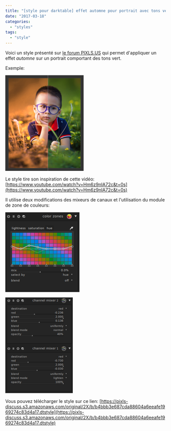 ```yaml
---
title: "[style pour darktable] effet automne pour portrait avec tons vert"
date: "2017-03-18"
categories: 
  - "styles"
tags: 
  - "style"
---
```


Voici un style présenté sur [le forum PIXLS.US](https://discuss.pixls.us/t/autumn-effect-for-portrait-in-greens-in-darktable/3498) qui permet d'appliquer un effet _automne_ sur un portrait comportant des tons vert.

Exemple:

![](images/5e030f9921c853fe8f0345b67fa62e458032db2d-246x300.png)

Le style tire son inspiration de cette vidéo: [https://www.youtube.com/watch?v=Hm6z9nIA72c&t=0s](https://www.youtube.com/watch?v=Hm6z9nIA72c&t=0s)

Il utilise deux modifications des mixeurs de canaux et l'utilisation du module de zone de couleurs:

![](images/cfbf8d7c8fd5a4a078ada1b6e7fd3984629a24d5.png)

![](images/da2ff6fac4ec031d468e58393aaf67d74456eda7-212x300.png)

Vous pouvez télécharger le style sur ce lien: [https://pixls-discuss.s3.amazonaws.com/original/2X/b/b4bbb3e687cda88604a6eeafe1969274c83d4a17.dtstyle](https://pixls-discuss.s3.amazonaws.com/original/2X/b/b4bbb3e687cda88604a6eeafe1969274c83d4a17.dtstyle)
